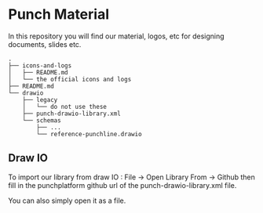 # Punch Material

In this repository you will find our material, logos, etc for designing documents, slides etc.

```
.
├── icons-and-logs
│   ├── README.md
│   └── the official icons and logs
├── README.md
└── drawio
    ├── legacy
    │   └── do not use these
    ├── punch-drawio-library.xml
    └── schemas
        ├── ...
        └── reference-punchline.drawio

```

## Draw IO

To import our library from draw IO : File -> Open Library From -> Github
then fill in the punchplatform github url of the punch-drawio-library.xml file.

You can also simply open it as a file.

